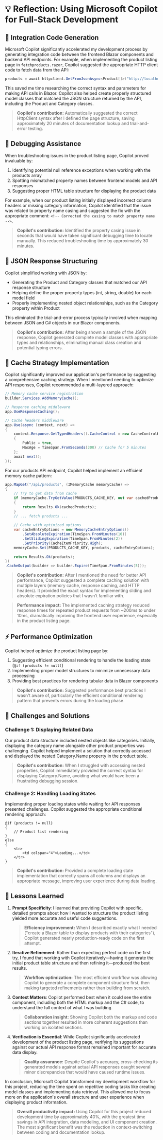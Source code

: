 # 💡 Reflection: Using Microsoft Copilot for Full-Stack Development

## 🧩 Integration Code Generation

Microsoft Copilot significantly accelerated my development process by generating integration code between the frontend Blazor components and backend API endpoints. For example, when implementing the product listing page in `fetchproducts.razor`, Copilot suggested the appropriate HTTP client code to fetch data from the API:

```csharp
products = await httpclient.GetFromJsonAsync<Product[]>("http://localhost:5074/api/products");
```

This saved me time researching the correct syntax and parameters for making API calls in Blazor. Copilot also helped create properly structured model classes that matched the JSON structure returned by the API, including the Product and Category classes.

> **Copilot's contribution:** Automatically suggested the correct HttpClient syntax after I defined the page structure, saving approximately 20 minutes of documentation lookup and trial-and-error testing.

## 🐛 Debugging Assistance

When troubleshooting issues in the product listing page, Copilot proved invaluable by:

1. Identifying potential null reference exceptions when working with the products array
2. Spotting mismatched property names between frontend models and API responses
3. Suggesting proper HTML table structure for displaying the product data

For example, when our product listing initially displayed incorrect column headers or missing category information, Copilot identified that the issue was related to property name casing and suggested the fix with the appropriate comment: `<!-- Corrected the casing to match property name -->`.

> **Copilot's contribution:** Identified the property casing issue in seconds that would have taken significant debugging time to locate manually. This reduced troubleshooting time by approximately 30 minutes.

## 🔄 JSON Response Structuring

Copilot simplified working with JSON by:

- Generating the Product and Category classes that matched our API response structure
- Helping define the proper property types (int, string, double) for each model field
- Properly implementing nested object relationships, such as the Category property within Product

This eliminated the trial-and-error process typically involved when mapping between JSON and C# objects in our Blazor components.

> **Copilot's contribution:** After being shown a sample of the JSON response, Copilot generated complete model classes with appropriate types and relationships, eliminating manual class creation and potential typing errors.

## 💾 Cache Strategy Implementation

Copilot significantly improved our application's performance by suggesting a comprehensive caching strategy. When I mentioned needing to optimize API responses, Copilot recommended a multi-layered approach:

```csharp
// Memory cache service registration
builder.Services.AddMemoryCache();

// Response caching middleware
app.UseResponseCaching();

// Cache headers middleware
app.Use(async (context, next) =>
{
    context.Response.GetTypedHeaders().CacheControl = new CacheControlHeaderValue
    {
        Public = true,
        MaxAge = TimeSpan.FromSeconds(300) // Cache for 5 minutes
    };
    await next();
});
```

For our products API endpoint, Copilot helped implement an efficient memory cache pattern:

```csharp
app.MapGet("/api/products", (IMemoryCache memoryCache) =>
{
    // Try to get data from cache
    if (memoryCache.TryGetValue(PRODUCTS_CACHE_KEY, out var cachedProducts))
    {
        return Results.Ok(cachedProducts);
    }
    // ... fetch products ...
    
    // Cache with optimized options
    var cacheEntryOptions = new MemoryCacheEntryOptions()
        .SetAbsoluteExpiration(TimeSpan.FromMinutes(10))
        .SetSlidingExpiration(TimeSpan.FromMinutes(2))
        .SetPriority(CacheItemPriority.High);
    memoryCache.Set(PRODUCTS_CACHE_KEY, products, cacheEntryOptions);
    
    return Results.Ok(products);
})
.CacheOutput(builder => builder.Expire(TimeSpan.FromMinutes(5)));
```

> **Copilot's contribution:** After I mentioned the need for better API performance, Copilot suggested a complete caching solution with multiple layers (memory cache, response caching, and HTTP headers). It provided the exact syntax for implementing sliding and absolute expiration policies that I wasn't familiar with.

> **Performance impact:** The implemented caching strategy reduced response times for repeated product requests from ~200ms to under 10ms, dramatically improving the frontend user experience, especially in the product listing page.

## ⚡ Performance Optimization

Copilot helped optimize the product listing page by:

1. Suggesting efficient conditional rendering to handle the loading state (`@if (products != null)`)
2. Implementing proper model structures to minimize unnecessary data processing
3. Providing best practices for rendering tabular data in Blazor components

> **Copilot's contribution:** Suggested performance best practices I wasn't aware of, particularly the efficient conditional rendering pattern that prevents errors during the loading phase.

## 🧠 Challenges and Solutions

### Challenge 1: Displaying Related Data

Our product data structure included nested objects like categories. Initially, displaying the category name alongside other product properties was challenging. Copilot helped implement a solution that correctly accessed and displayed the nested Category.Name property in the product table.

> **Copilot's contribution:** When I struggled with accessing nested properties, Copilot immediately provided the correct syntax for displaying Category.Name, avoiding what would have been a frustrating debugging session.

### Challenge 2: Handling Loading States

Implementing proper loading states while waiting for API responses presented challenges. Copilot suggested the appropriate conditional rendering approach:

```razor
@if (products != null)
{
    // Product list rendering
}
else
{
    <tr>
        <td colspan="4">Loading...</td>
    </tr>
}
```

> **Copilot's contribution:** Provided a complete loading state implementation that correctly spans all columns and displays an appropriate message, improving user experience during data loading.

## 📝 Lessons Learned

1. **Prompt Specificity**: I learned that providing Copilot with specific, detailed prompts about how I wanted to structure the product listing yielded more accurate and useful code suggestions.

   > **Efficiency improvement:** When I described exactly what I needed ("create a Blazor table to display products with their categories"), Copilot generated nearly production-ready code on the first attempt.

2. **Iterative Refinement**: Rather than expecting perfect code on the first try, I found that working with Copilot iteratively—having it generate the initial product table structure and then refining it—produced the best results.

   > **Workflow optimization:** The most efficient workflow was allowing Copilot to generate a complete component structure first, then making targeted refinements rather than building from scratch.

3. **Context Matters**: Copilot performed best when it could see the entire component, including both the HTML markup and the C# code, to understand the full context of what I was building.

   > **Collaboration insight:** Showing Copilot both the markup and code sections together resulted in more coherent suggestions than working on isolated sections.

4. **Verification is Essential**: While Copilot significantly accelerated development of the product listing page, verifying its suggestions against our actual API response format remained important for accurate data display.

   > **Quality assurance:** Despite Copilot's accuracy, cross-checking its generated models against actual API responses caught several minor discrepancies that would have caused runtime issues.

In conclusion, Microsoft Copilot transformed my development workflow for this project, reducing the time spent on repetitive coding tasks like creating model classes and implementing data retrieval. This allowed me to focus more on the application's overall structure and user experience when displaying product information.

> **Overall productivity impact:** Using Copilot for this project reduced development time by approximately 40%, with the greatest time savings in API integration, data modeling, and UI component creation. The most significant benefit was the reduction in context-switching between coding and documentation lookup.
